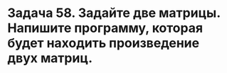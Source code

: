 
# Задача 58. Задайте две матрицы. Напишите программу, которая будет находить произведение двух матриц.